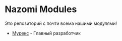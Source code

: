 # Nazomi Modules

Это репозиторий с почти всема нашими модулями!

<ul>
    <li><a href="https://t.me/Murex55">Мурекс</a> - Главный разработчик</li>
</ul>
